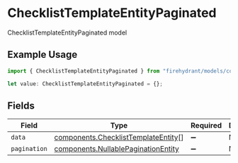 # ChecklistTemplateEntityPaginated

ChecklistTemplateEntityPaginated model

## Example Usage

```typescript
import { ChecklistTemplateEntityPaginated } from "firehydrant/models/components";

let value: ChecklistTemplateEntityPaginated = {};
```

## Fields

| Field                                                                                      | Type                                                                                       | Required                                                                                   | Description                                                                                |
| ------------------------------------------------------------------------------------------ | ------------------------------------------------------------------------------------------ | ------------------------------------------------------------------------------------------ | ------------------------------------------------------------------------------------------ |
| `data`                                                                                     | [components.ChecklistTemplateEntity](../../models/components/checklisttemplateentity.md)[] | :heavy_minus_sign:                                                                         | N/A                                                                                        |
| `pagination`                                                                               | [components.NullablePaginationEntity](../../models/components/nullablepaginationentity.md) | :heavy_minus_sign:                                                                         | N/A                                                                                        |